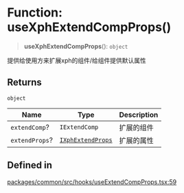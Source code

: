 # Function: useXphExtendCompProps()

> **useXphExtendCompProps**(): `object`

提供给使用方来扩展xph的组件/给组件提供默认属性

## Returns

`object`

| Name | Type | Description |
| ------ | ------ | ------ |
| `extendComp`? | `IExtendComp` | 扩展的组件 |
| `extendProps`? | [`IXphExtendProps`](../interfaces/IXphExtendProps.md) | 扩展的属性 |

## Defined in

[packages/common/src/hooks/useExtendCompProps.tsx:59](https://github.com/XiaoPiHong/xph-crud/blob/9d44883c1fd301bcb6eb021e6a1345bb3cf6b335/packages/common/src/hooks/useExtendCompProps.tsx#L59)
